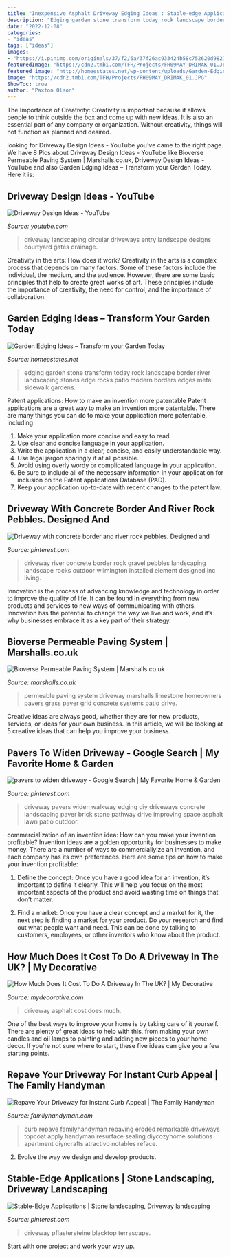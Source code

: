 ```yaml
---
title: "Inexpensive Asphalt Driveway Edging Ideas : Stable-edge Applications"
description: "Edging garden stone transform today rock landscape border river landscaping stones edge rocks patio modern borders edges metal sidewalk gardens"
date: "2022-12-08"
categories:
- "ideas"
tags: ["ideas"]
images:
- "https://i.pinimg.com/originals/37/f2/6a/37f26ac933424b58c752620d9827d915.jpg"
featuredImage: "https://cdn2.tmbi.com/TFH/Projects/FH09MAY_DRIMAK_01.JPG"
featured_image: "http://homeestates.net/wp-content/uploads/Garden-Edging-Ideas-stone.jpg"
image: "https://cdn2.tmbi.com/TFH/Projects/FH09MAY_DRIMAK_01.JPG"
ShowToc: true
author: "Paxton Olson"
---
```



The Importance of Creativity:
Creativity is important because it allows people to think outside the box and come up with new ideas. It is also an essential part of any company or organization. Without creativity, things will not function as planned and desired.

	

		
looking for Driveway Design Ideas - YouTube you've came to the right page. We have 8 Pics about Driveway Design Ideas - YouTube like Bioverse Permeable Paving System | Marshalls.co.uk, Driveway Design Ideas - YouTube and also Garden Edging Ideas – Transform your Garden Today. Here it is:
		
    
## Driveway Design Ideas - YouTube

<img loading=lazy src="http://i.ytimg.com/vi/atGar7Qbd6Y/maxresdefault.jpg" onerror="this.onerror=null;this.src='https://tse2.mm.bing.net/th?id=OIP.6t14I2adviVmRg1FW9IAyAHaEK&amp;pid=15.1';" alt="Driveway Design Ideas - YouTube">

_Source: youtube.com_

>driveway landscaping circular driveways entry landscape designs courtyard gates drainage. 

	

Creativity in the arts: How does it work?
Creativity in the arts is a complex process that depends on many factors. Some of these factors include the individual, the medium, and the audience. However, there are some basic principles that help to create great works of art. These principles include the importance of creativity, the need for control, and the importance of collaboration.

    
## Garden Edging Ideas – Transform Your Garden Today

<img loading=lazy src="http://homeestates.net/wp-content/uploads/Garden-Edging-Ideas-stone.jpg" onerror="this.onerror=null;this.src='https://tse4.mm.bing.net/th?id=OIP.DvXW4slNWzMT8VqWOLpGcwHaJ1&amp;pid=15.1';" alt="Garden Edging Ideas – Transform your Garden Today">

_Source: homeestates.net_

>edging garden stone transform today rock landscape border river landscaping stones edge rocks patio modern borders edges metal sidewalk gardens. 

	

Patent applications: How to make an invention more patentable
Patent applications are a great way to make an invention more patentable. There are many things you can do to make your application more patentable, including: 
1. Make your application more concise and easy to read.
2. Use clear and concise language in your application. 
3. Write the application in a clear, concise, and easily understandable way. 
4. Use legal jargon sparingly if at all possible. 
5. Avoid using overly wordy or complicated language in your application. 
6. Be sure to include all of the necessary information in your application for inclusion on the Patent applications Database (PAD). 
7. Keep your application up-to-date with recent changes to the patent law.

    
## Driveway With Concrete Border And River Rock Pebbles. Designed And

<img loading=lazy src="https://i.pinimg.com/736x/0b/cb/ce/0bcbcebee279b359e0e1466a725addeb--wilmington-nc-river-rocks.jpg" onerror="this.onerror=null;this.src='https://tse2.mm.bing.net/th?id=OIP.v8kT5GtJJMiXFC-Wi46t2AHaE8&amp;pid=15.1';" alt="Driveway with concrete border and river rock pebbles. Designed and">

_Source: pinterest.com_

>driveway river concrete border rock gravel pebbles landscaping landscape rocks outdoor wilmington installed element designed inc living. 

	

Innovation is the process of advancing knowledge and technology in order to improve the quality of life. It can be found in everything from new products and services to new ways of communicating with others. Innovation has the potential to change the way we live and work, and it’s why businesses embrace it as a key part of their strategy.

    
## Bioverse Permeable Paving System | Marshalls.co.uk

<img loading=lazy src="http://www.marshalls.co.uk/homeowners/assets/images/driveway-and-garden-products/bioverse-permeable-paving-system_1_hz.jpg" onerror="this.onerror=null;this.src='https://tse3.mm.bing.net/th?id=OIP.6ZoolpYgWhEiodcxltXxcgHaLx&amp;pid=15.1';" alt="Bioverse Permeable Paving System | Marshalls.co.uk">

_Source: marshalls.co.uk_

>permeable paving system driveway marshalls limestone homeowners pavers grass paver grid concrete systems patio drive. 

	

Creative ideas are always good, whether they are for new products, services, or ideas for your own business. In this article, we will be looking at 5 creative ideas that can help you improve your business.

    
## Pavers To Widen Driveway - Google Search | My Favorite Home &amp; Garden

<img loading=lazy src="https://s-media-cache-ak0.pinimg.com/736x/d3/3d/14/d33d149dd825e193d718ccb756cd743c.jpg" onerror="this.onerror=null;this.src='https://tse2.mm.bing.net/th?id=OIP.SMFb6NthpCar6Nw6vxBxKAHaFj&amp;pid=15.1';" alt="pavers to widen driveway - Google Search | My Favorite Home &amp; Garden">

_Source: pinterest.com_

>driveway pavers widen walkway edging diy driveways concrete landscaping paver brick stone pathway drive improving space asphalt lawn patio outdoor. 

	

commercialization of an invention idea: How can you make your invention profitable?
Invention ideas are a golden opportunity for businesses to make money. There are a number of ways to commerciallyize an invention, and each company has its own preferences. Here are some tips on how to make your invention profitable:
1. Define the concept: Once you have a good idea for an invention, it’s important to define it clearly. This will help you focus on the most important aspects of the product and avoid wasting time on things that don’t matter.

2. Find a market: Once you have a clear concept and a market for it, the next step is finding a market for your product. Do your research and find out what people want and need. This can be done by talking to customers, employees, or other inventors who know about the product.


    
## How Much Does It Cost To Do A Driveway In The UK? | My Decorative

<img loading=lazy src="https://mydecorative.com/wp-content/uploads/2019/04/asphalt-driveway.jpg" onerror="this.onerror=null;this.src='https://tse1.mm.bing.net/th?id=OIP.jWg2DMKRfNX_HiNOBKdAxgHaJ3&amp;pid=15.1';" alt="How Much Does It Cost To Do A Driveway In The UK? | My Decorative">

_Source: mydecorative.com_

>driveway asphalt cost does much. 

	

One of the best ways to improve your home is by taking care of it yourself. There are plenty of great ideas to help with this, from making your own candles and oil lamps to painting and adding new pieces to your home decor. If you're not sure where to start, these five ideas can give you a few starting points.

    
## Repave Your Driveway For Instant Curb Appeal | The Family Handyman

<img loading=lazy src="https://cdn2.tmbi.com/TFH/Projects/FH09MAY_DRIMAK_01.JPG" onerror="this.onerror=null;this.src='https://tse1.mm.bing.net/th?id=OIP.63or9AMqKPcGS-j38lt5lAHaHa&amp;pid=15.1';" alt="Repave Your Driveway for Instant Curb Appeal | The Family Handyman">

_Source: familyhandyman.com_

>curb repave familyhandyman repaving eroded remarkable driveways topcoat apply handyman resurface sealing diycozyhome solutions apartment diyncrafts atractivo notables reface. 

	

2. Evolve the way we design and develop products.

    
## Stable-Edge Applications | Stone Landscaping, Driveway Landscaping

<img loading=lazy src="https://i.pinimg.com/originals/37/f2/6a/37f26ac933424b58c752620d9827d915.jpg" onerror="this.onerror=null;this.src='https://tse3.mm.bing.net/th?id=OIP.xJ6keVhsSVUtnZgM27rBNQHaJ4&amp;pid=15.1';" alt="Stable-Edge Applications | Stone landscaping, Driveway landscaping">

_Source: pinterest.com_

>driveway pflastersteine blacktop terrascape. 

	

Start with one project and work your way up.

